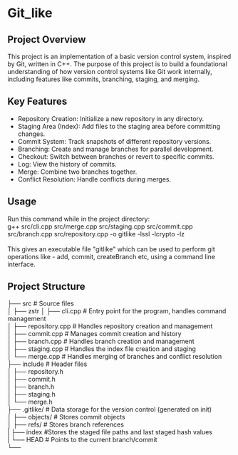 # Git_like

## Project Overview

This project is an implementation of a basic version control system, inspired by Git, written in C++. The purpose of this project is to build a foundational understanding of how version control systems like Git work internally, including features like commits, branching, staging, and merging.

## Key Features

- Repository Creation: Initialize a new repository in any directory.
- Staging Area (Index): Add files to the staging area before committing changes.
- Commit System: Track snapshots of different repository versions.
- Branching: Create and manage branches for parallel development.
- Checkout: Switch between branches or revert to specific commits.
- Log: View the history of commits.
- Merge: Combine two branches together.
- Conflict Resolution: Handle conflicts during merges.

## Usage
Run this command while in the project directory:<br>
g++ src/cli.cpp src/merge.cpp src/staging.cpp src/commit.cpp src/branch.cpp src/repository.cpp -o gitlike -lssl -lcrypto -lz<br><br>
This gives an executable file "gitlike" which can be used to perform git operations like - add, commit, createBranch etc, using a command line interface.

## Project Structure

├── src # Source files\
│ ├── zstr
│ ├── cli.cpp # Entry point for the program, handles command management\
│ ├── repository.cpp # Handles repository creation and management\
│ ├── commit.cpp # Manages commit creation and history\
│ ├── branch.cpp # Handles branch creation and management\
│ ├── staging.cpp # Handles the index file creation and staging\
│ └── merge.cpp # Handles merging of branches and conflict resolution\
├── include # Header files\
│ ├── repository.h \
│ ├── commit.h \
│ ├── branch.h \
│ ├── staging.h\
│ └── merge.h\
├── .gitlike/ # Data storage for the version control (generated on init)\
│ ├── objects/ # Stores commit objects\
│ ├── refs/ # Stores branch references\
| ├── index #Stores the staged file paths and last staged hash values\
| └── HEAD # Points to the current branch/commit\
└── 
